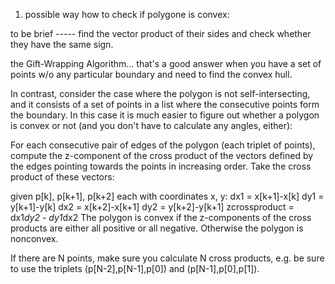 1. possible way how to check if polygone is convex:

to be brief ----- find the vector product of their sides and check whether they have the same sign.

the Gift-Wrapping Algorithm... that's a good answer when you have a set of points w/o any particular boundary and need to find the convex hull.

In contrast, consider the case where the polygon is not self-intersecting, and it consists of a set of points in a list where the consecutive points form the boundary. 
In this case it is much easier to figure out whether a polygon is convex or not (and you don't have to calculate any angles, either):

For each consecutive pair of edges of the polygon (each triplet of points), compute the z-component of the cross product of the vectors 
defined by the edges pointing towards the points in increasing order. Take the cross product of these vectors:

 given p[k], p[k+1], p[k+2] each with coordinates x, y:
 dx1 = x[k+1]-x[k]
 dy1 = y[k+1]-y[k]
 dx2 = x[k+2]-x[k+1]
 dy2 = y[k+2]-y[k+1]
 zcrossproduct = dx1*dy2 - dy1*dx2
The polygon is convex if the z-components of the cross products are either all positive or all negative. Otherwise the polygon is nonconvex.

If there are N points, make sure you calculate N cross products, e.g. be sure to use the triplets (p[N-2],p[N-1],p[0]) and (p[N-1],p[0],p[1]).





